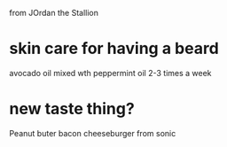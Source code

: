 
 from JOrdan the Stallion 

# skin care for having a beard
avocado oil mixed wth peppermint oil 2-3 times a week


# new taste thing? 

Peanut buter bacon cheeseburger from sonic 



